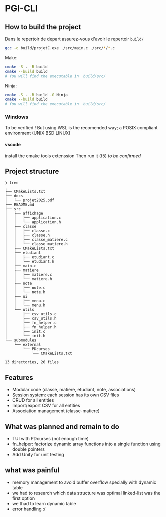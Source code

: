 # PGI-CLI

## How to build the project

Dans le repertoir de depart assurez-vous d'avoir le repertoir `build/`

```bash
gcc -o build/projetC.exe ./src/main.c ./src/*/*.c

```
Make:
```bash
cmake -S . -B build
cmake --build build
# You will find the executable in  build/src/
```

Ninja:

```bash
cmake -S . -B build -G Ninja
cmake --build build
# You will find the executable in  build/src/
```

### Windows

To be verified !
But using WSL is the recomended way; a POSIX compliant environment (UNIX BSD LINUX)


#### vscode

install the cmake tools extenssion
Then run it (f5) *to be confirmed*

## Project structure

```
❯ tree
.
├── CMakeLists.txt
├── docs
│   └── projet2025.pdf
├── README.md
├── src
│   ├── affichage
│   │   ├── application.c
│   │   └── application.h
│   ├── classe
│   │   ├── classe.c
│   │   ├── classe.h
│   │   ├── classe_matiere.c
│   │   └── classe_matiere.h
│   ├── CMakeLists.txt
│   ├── etudiant
│   │   ├── etudiant.c
│   │   └── etudiant.h
│   ├── main.c
│   ├── matiere
│   │   ├── matiere.c
│   │   └── matiere.h
│   ├── note
│   │   ├── note.c
│   │   └── note.h
│   ├── ui
│   │   ├── menu.c
│   │   └── menu.h
│   └── utils
│       ├── csv_utils.c
│       ├── csv_utils.h
│       ├── fn_helper.c
│       ├── fn_helper.h
│       ├── init.c
│       └── init.h
└── submodules
    └── external
        └── PDcurses
            └── CMakeLists.txt

13 directories, 26 files
```

## Features

- Modular code (classe, matiere, etudiant, note, associations)
- Session system: each session has its own CSV files
- CRUD for all entities
- Import/export CSV for all entities
- Association management (classe-matiere)

## What was planned and remain to do

- TUI with PDcurses (not enough time)
- fn_helper: factorize dynamic array functions into a single function using double pointers
- Add Unity for unit testing

## what was painful
- memory management to avoid buffer overflow specially with dynamic table
- we had to research which data structure was optimal linked-list was the first option
- we thad to learn dynamic table
- error handling :(

